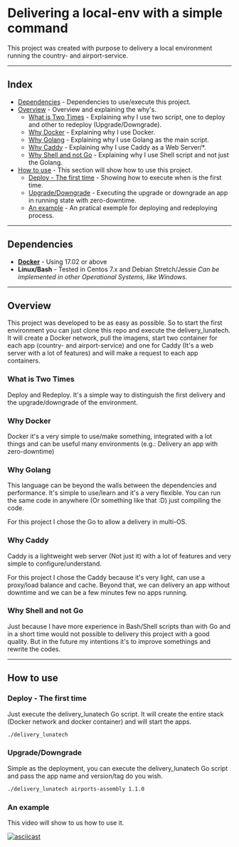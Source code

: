 # Delivering a local-env with a simple command

This project was created with purpose to delivery a local environment running the country- and airport-service.

---

## Index

* [Dependencies](https://github.com/LozanoMatheus/Lunatech_Challange#dependencies) - Dependencies to use/execute this project.
* [Overview](https://github.com/LozanoMatheus/Lunatech_Challange#overview) - Overview and explaining the why's.
  * [What is Two Times](https://github.com/LozanoMatheus/Lunatech_Challange#what-is-two-times) - Explaining why I use two script, one to deploy and other to redeploy (Upgrade/Downgrade).
  * [Why Docker](https://github.com/LozanoMatheus/Lunatech_Challange#why-docker) - Explaining why I use Docker.
  * [Why Golang](https://github.com/LozanoMatheus/Lunatech_Challange#why-golang) - Explaining why I use Golang as the main script.
  * [Why Caddy](https://github.com/LozanoMatheus/Lunatech_Challange#why-caddy) - Explaining why I use Caddy as a Web Server/*.
  * [Why Shell and not Go](https://github.com/LozanoMatheus/Lunatech_Challange#why-shell-and-not-go) - Explaining why I use Shell script and not just the Golang.
* [How to use](https://github.com/LozanoMatheus/Lunatech_Challange#how-to-use) - This section will show how to use this project.
  * [Deploy - The first time](https://github.com/LozanoMatheus/Lunatech_Challange#deploy---the-first-time) - Showing how to execute when is the first time.
  * [Upgrade/Downgrade](https://github.com/LozanoMatheus/Lunatech_Challange#upgradedowngrade) - Executing the upgrade or downgrade an app in running state with zero-downtime.
  * [An example](https://github.com/LozanoMatheus/Lunatech_Challange#an-example) - An pratical exemple for deploying and redeploying process.

---

## Dependencies

* __[Docker](https://docs.docker.com/install/)__ - Using 17.02 or above
* __Linux/Bash__ - Tested in Centos 7.x and Debian Stretch/Jessie
  _Can be implemented in other Operational Systems, like Windows._

---

## Overview

This project was developed to be as easy as possible. So to start the first environment you can just clone this repo and execute the delivery_lunatech. It will create a Docker network, pull the imagens, start two container for each app (country- and airport-service) and one for Caddy (It's a web server with a lot of features) and will make a request to each app containers.

### What is Two Times

Deploy and Redeploy. It's a simple way to distinguish the first delivery and the upgrade/downgrade of the environment.

### Why Docker

Docker it's a very simple to use/make something, integrated with a lot things and can be useful many environments (e.g.: Delivery an app with zero-downtime)

### Why Golang

This language can be beyond the walls between the dependencies and performance. It's simple to use/learn and it's a very flexible. You can run the same code in anywhere (Or something like that :D) just compiling the code.

For this project I chose the Go to allow a delivery in multi-OS.

### Why Caddy

Caddy is a lightweight web server (Not just it) with a lot of features and very simple to configure/understand.

For this project I chose the Caddy because it's very light, can use a proxy/load balance and cache. Beyond that, we can delivery an app without downtime and we can be a few minutes few no apps running.

### Why Shell and not Go

Just because I have more experience in Bash/Shell scripts than with Go and in a short time would not possible to delivery this project with a good quality. But in the future my intentions it's to improve somethings and rewrite the codes.

---

## How to use

### Deploy - The first time

Just execute the delivery_lunatech Go script. It will create the entire stack (Docker network and docker container) and will start the apps.

```bash
./delivery_lunatech
```

### Upgrade/Downgrade

Simple as the deployment, you can execute the delivery_lunatech Go script and pass the app name and version/tag do you wish.

```bash
./delivery_lunatech airports-assembly 1.1.0
```

### An example

This video will show to us how to use it.

[![asciicast](https://asciinema.org/a/WJe9Hcpvm4jtQrIUJiw5bHtiO.png)](https://asciinema.org/a/WJe9Hcpvm4jtQrIUJiw5bHtiO)